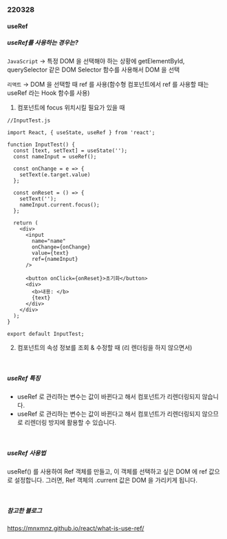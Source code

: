 ### 220328

#### useRef

##### useRef를 사용하는 경우는?

`JavaScript` → 특정 DOM 을 선택해야 하는 상황에 getElementById, querySelector 같은 DOM Selector 함수를 사용해서 DOM 을 선택

`리액트` → DOM 을 선택할 때 ref 를 사용(함수형 컴포넌트에서 ref 를 사용할 때는 useRef 라는 Hook 함수를 사용)

1. 컴포넌트에 focus 위치시킬 필요가 있을 때

```
//InputTest.js

import React, { useState, useRef } from 'react';

function InputTest() {
  const [text, setText] = useState('');
  const nameInput = useRef();

  const onChange = e => {
    setText(e.target.value)
  };

  const onReset = () => {
    setText('');
    nameInput.current.focus();
  };

  return (
    <div>
      <input
        name="name"
        onChange={onChange}
        value={text}
        ref={nameInput}
      />

      <button onClick={onReset}>초기화</button>
      <div>
        <b>내용: </b>
        {text}
      </div>
    </div>
  );
}

export default InputTest;
```

2. 컴포넌트의 속성 정보를 조회 & 수정할 때 (리 렌더링을 하지 않으면서)

<br>

##### useRef 특징

- useRef 로 관리하는 변수는 값이 바뀐다고 해서 컴포넌트가 리렌더링되지 않습니다.
- useRef 로 관리하는 변수는 값이 바뀐다고 해서 컴포넌트가 리렌더링되지 않으므로 리렌더링 방지에 활용할 수 있습니다.

<br>

##### useRef 사용법

useRef() 를 사용하여 Ref 객체를 만들고, 이 객체를 선택하고 싶은 DOM 에 ref 값으로 설정합니다. 그러면, Ref 객체의 .current 값은 DOM 을 가리키게 됩니다.

<br>

##### 참고한 블로그

https://mnxmnz.github.io/react/what-is-use-ref/
